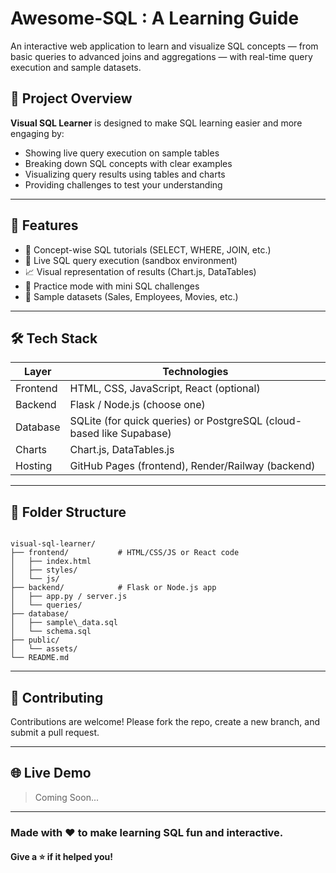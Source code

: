 # Awesome-SQL : A Learning Guide

An interactive web application to learn and visualize SQL concepts — from basic queries to advanced joins and aggregations — with real-time query execution and sample datasets.

## 🚀 Project Overview

**Visual SQL Learner** is designed to make SQL learning easier and more engaging by:
- Showing live query execution on sample tables
- Breaking down SQL concepts with clear examples
- Visualizing query results using tables and charts
- Providing challenges to test your understanding

---

## 🧠 Features

- 📘 Concept-wise SQL tutorials (SELECT, WHERE, JOIN, etc.)
- 🧪 Live SQL query execution (sandbox environment)
- 📈 Visual representation of results (Chart.js, DataTables)
- 🎯 Practice mode with mini SQL challenges
- 🧩 Sample datasets (Sales, Employees, Movies, etc.)

---

## 🛠️ Tech Stack

| Layer     | Technologies                   |
|-----------|--------------------------------|
| Frontend  | HTML, CSS, JavaScript, React (optional) |
| Backend   | Flask / Node.js (choose one)   |
| Database  | SQLite (for quick queries) or PostgreSQL (cloud-based like Supabase) |
| Charts    | Chart.js, DataTables.js        |
| Hosting   | GitHub Pages (frontend), Render/Railway (backend) |

---

## 📁 Folder Structure

```

visual-sql-learner/
├── frontend/           # HTML/CSS/JS or React code
│   ├── index.html
│   ├── styles/
│   └── js/
├── backend/            # Flask or Node.js app
│   ├── app.py / server.js
│   └── queries/
├── database/
│   ├── sample\_data.sql
│   └── schema.sql
├── public/
│   └── assets/
└── README.md

````
---

## 🤝 Contributing

Contributions are welcome! Please fork the repo, create a new branch, and submit a pull request.

---

## 🌐 Live Demo

> Coming Soon...

---

### Made with ❤️ to make learning SQL fun and interactive.
#### Give a ⭐ if it helped you!

